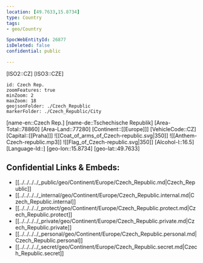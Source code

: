 ```yaml
---
location: [49.7633,15.8734]
type: Country
tags:
- geo/Country

SpocWebEntityId: 26877
isDeleted: false
confidential: public

---
```

[ISO2::CZ]
[ISO3::CZE]
```leaflet
id: Czech Rep.
zoomFeatures: true 
minZoom: 2 
maxZoom: 18
geojsonFolder: ./Czech_Republic
markerFolder: ./Czech_Republic/City
```

[name-en::Czech Rep.]
[name-de::Tschechische Republik]
[Area-Total::78860]
[Area-Land::77280]
[Continent::[[Europe]]]
[VehicleCode::CZ]
[Capital::[[Praha]]]
![[Coat_of_arms_of_Czech-republic.svg|350]]
![[Anthem-Czech-republic.mp3]]
![[Flag_of_Czech-republic.svg|350]]
[Alcohol-l::16.5]
[Language-Id::]
[geo-lon::15.8734]
[geo-lat::49.7633]



## Confidential Links & Embeds: 
- [[../../../../_public/geo/Continent/Europe/Czech_Republic.md|Czech_Republic]] 
- [[../../../../_internal/geo/Continent/Europe/Czech_Republic.internal.md|Czech_Republic.internal]] 
- [[../../../../_protect/geo/Continent/Europe/Czech_Republic.protect.md|Czech_Republic.protect]] 
- [[../../../../_private/geo/Continent/Europe/Czech_Republic.private.md|Czech_Republic.private]] 
- [[../../../../_personal/geo/Continent/Europe/Czech_Republic.personal.md|Czech_Republic.personal]] 
- [[../../../../_secret/geo/Continent/Europe/Czech_Republic.secret.md|Czech_Republic.secret]] 
